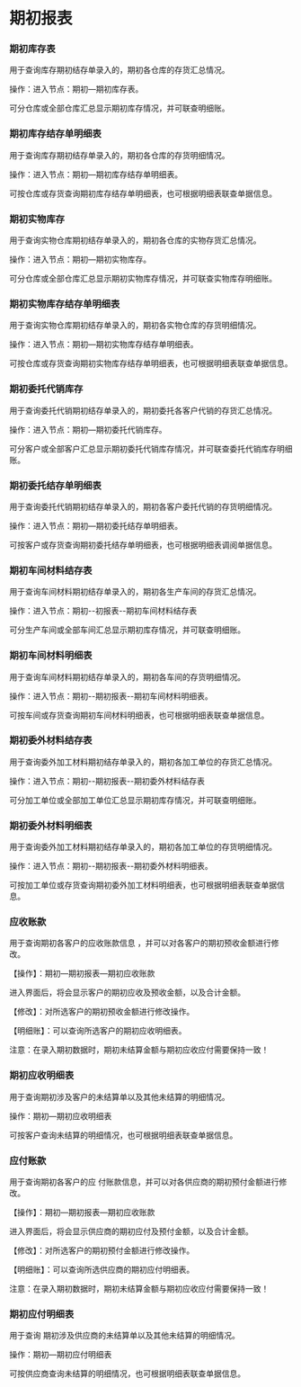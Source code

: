 # 期初报表<Badge text="工贸T系列"> </Badge>
### 期初库存表
用于查询库存期初结存单录入的，期初各仓库的存货汇总情况。

操作：进入节点：期初—期初库存表。

可分仓库或全部仓库汇总显示期初库存情况，并可联查明细账。
### 期初库存结存单明细表
用于查询库存期初结存单录入的，期初各仓库的存货明细情况。

操作：进入节点：期初—期初库存结存单明细表。

可按仓库或存货查询期初库存结存单明细表，也可根据明细表联查单据信息。
### 期初实物库存
用于查询实物仓库期初结存单录入的，期初各仓库的实物存货汇总情况。

操作：进入节点：期初—期初实物库存。

可分仓库或全部仓库汇总显示期初实物库存情况，并可联查实物库存明细账。
### 期初实物库存结存单明细表
用于查询实物仓库期初结存单录入的，期初各实物仓库的存货明细情况。

操作：进入节点：期初—期初实物库存结存单明细表。

可按仓库或存货查询期初实物库存结存单明细表，也可根据明细表联查单据信息。
### 期初委托代销库存
用于查询委托代销期初结存单录入的，期初委托各客户代销的存货汇总情况。

操作：进入节点：期初—期初委托代销库存。

可分客户或全部客户汇总显示期初委托代销库存情况，并可联查委托代销库存明细账。
### 期初委托结存单明细表
用于查询委托代销期初结存单录入的，期初各客户委托代销的存货明细情况。

操作：进入节点：期初—期初委托结存单明细表。

可按客户或存货查询期初委托结存单明细表，也可根据明细表调阅单据信息。
### 期初车间材料结存表
用于查询车间材料期初结存单录入的，期初各生产车间的存货汇总情况。

操作：进入节点：期初--初报表--期初车间材料结存表

可分生产车间或全部车间汇总显示期初库存情况，并可联查明细账。
### 期初车间材料明细表
用于查询车间材料期初结存单录入的，期初各车间的存货明细情况。

操作：进入节点：期初--期初报表--期初车间材料明细表。

可按车间或存货查询期初车间材料明细表，也可根据明细表联查单据信息。
### 期初委外材料结存表
用于查询委外加工材料期初结存单录入的，期初各加工单位的存货汇总情况。

操作：进入节点：期初--期初报表--期初委外材料结存表

可分加工单位或全部加工单位汇总显示期初库存情况，并可联查明细账。
### 期初委外材料明细表
用于查询委外加工材料期初结存单录入的，期初各加工单位的存货明细情况。

操作：进入节点：期初--期初报表--期初委外材料明细表。

可按加工单位或存货查询期初委外加工材料明细表，也可根据明细表联查单据信息。
### 应收账款
用于查询期初各客户的应收账款信息 ，并可以对各客户的期初预收金额进行修改。

【操作】：期初—期初报表—期初应收账款

进入界面后，将会显示客户的期初应收及预收金额，以及合计金额。

【修改】：对所选客户的期初预收金额进行修改操作。

【明细账】：可以查询所选客户的期初应收明细表。

注意：在录入期初数据时，期初未结算金额与期初应收应付需要保持一致！
### 期初应收明细表
用于查询期初涉及客户的未结算单以及其他未结算的明细情况。

操作：期初—期初应收明细表

可按客户查询未结算的明细情况，也可根据明细表联查单据信息。
### 应付账款
用于查询期初各客户的应 付账款信息，并可以对各供应商的期初预付金额进行修改。

【操作】：期初—期初报表—期初应收账款

进入界面后，将会显示供应商的期初应付及预付金额，以及合计金额。

【修改】：对所选客户的期初预付金额进行修改操作。

【明细账】：可以查询所选供应商的期初应付明细表。

注意：在录入期初数据时，期初未结算金额与期初应收应付需要保持一致！
### 期初应付明细表
用于查询 期初涉及供应商的未结算单以及其他未结算的明细情况。

操作：期初—期初应付明细表

可按供应商查询未结算的明细情况，也可根据明细表联查单据信息。
